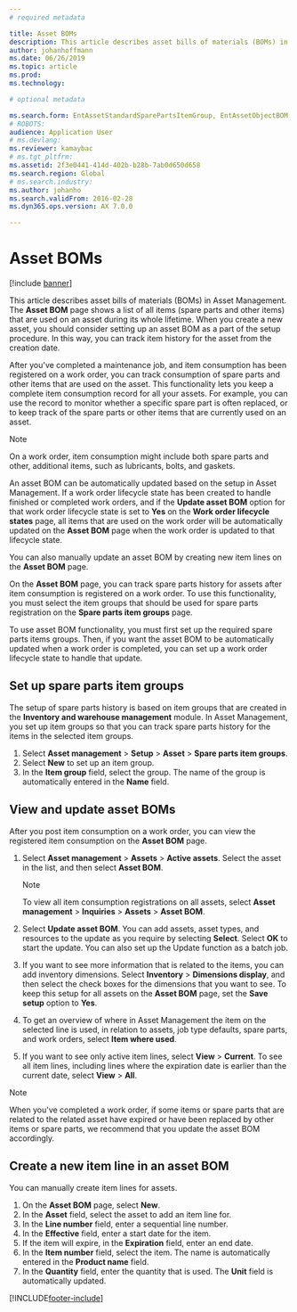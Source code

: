 ```yaml
---
# required metadata

title: Asset BOMs
description: This article describes asset bills of materials (BOMs) in Asset Management.
author: johanhoffmann
ms.date: 06/26/2019
ms.topic: article
ms.prod: 
ms.technology: 

# optional metadata

ms.search.form: EntAssetStandardSparePartsItemGroup, EntAssetObjectBOM
# ROBOTS: 
audience: Application User
# ms.devlang: 
ms.reviewer: kamaybac
# ms.tgt_pltfrm: 
ms.assetid: 2f3e0441-414d-402b-b28b-7ab0d650d658
ms.search.region: Global
# ms.search.industry: 
ms.author: johanho
ms.search.validFrom: 2016-02-28
ms.dyn365.ops.version: AX 7.0.0

---
```


# Asset BOMs

[!include [banner](../../includes/banner.md)]

 

This article describes asset bills of materials (BOMs) in Asset Management. The **Asset BOM** page shows a list of all items (spare parts and other items) that are used on an asset during its whole lifetime. When you create a new asset, you should consider setting up an asset BOM as a part of the setup procedure. In this way, you can track item history for the asset from the creation date.

After you've completed a maintenance job, and item consumption has been registered on a work order, you can track consumption of spare parts and other items that are used on the asset. This functionality lets you keep a complete item consumption record for all your assets. For example, you can use the record to monitor whether a specific spare part is often replaced, or to keep track of the spare parts or other items that are currently used on an asset.

> [!NOTE]
> On a work order, item consumption might include both spare parts and other, additional items, such as lubricants, bolts, and gaskets.

An asset BOM can be automatically updated based on the setup in Asset Management. If a work order lifecycle state has been created to handle finished or completed work orders, and if the **Update asset BOM** option for that work order lifecycle state is set to **Yes** on the **Work order lifecycle states** page, all items that are used on the work order will be automatically updated on the **Asset BOM** page when the work order is updated to that lifecycle state. 


You can also manually update an asset BOM by creating new item lines on the **Asset BOM** page.

On the **Asset BOM** page, you can track spare parts history for assets after item consumption is registered on a work order. To use this functionality, you must select the item groups that should be used for spare parts registration on the **Spare parts item groups** page.

To use asset BOM functionality, you must first set up the required spare parts items groups. Then, if you want the asset BOM to be automatically updated when a work order is completed, you can set up a work order lifecycle state to handle that update. 


## Set up spare parts item groups

The setup of spare parts history is based on item groups that are created in the **Inventory and warehouse management** module. In Asset Management, you set up item groups so that you can track spare parts history for the items in the selected item groups.

1. Select **Asset management** \> **Setup** \> **Asset** \> **Spare parts item groups**.
2. Select **New** to set up an item group.
3. In the **Item group** field, select the group. The name of the group is automatically entered in the **Name** field.

## View and update asset BOMs

After you post item consumption on a work order, you can view the registered item consumption on the **Asset BOM** page.

1. Select **Asset management** \> **Assets** \> **Active assets**. Select the asset in the list, and then select **Asset BOM**.

    > [!NOTE]
    > To view all item consumption registrations on all assets, select **Asset management** \> **Inquiries** \> **Assets** \> **Asset BOM**.

2. Select **Update asset BOM**. You can add assets, asset types, and resources to the update as you require by selecting **Select**. Select **OK** to start the update. You can also set up the Update function as a batch job.
3. If you want to see more information that is related to the items, you can add inventory dimensions. Select **Inventory** \> **Dimensions display**, and then select the check boxes for the dimensions that you want to see. To keep this setup for all assets on the **Asset BOM** page, set the **Save setup** option to **Yes**.
4. To get an overview of where in Asset Management the item on the selected line is used, in relation to assets, job type defaults, spare parts, and work orders, select **Item where used**. 
5. If you want to see only active item lines, select **View** \> **Current**. To see all item lines, including lines where the expiration date is earlier than the current date, select **View** \> **All**.

> [!NOTE]
> When you've completed a work order, if some items or spare parts that are related to the related asset have expired or have been replaced by other items or spare parts, we recommend that you update the asset BOM accordingly.

## Create a new item line in an asset BOM

You can manually create item lines for assets.

1. On the **Asset BOM** page, select **New**.
2. In the **Asset** field, select the asset to add an item line for.
3. In the **Line number** field, enter a sequential line number.
4. In the **Effective** field, enter a start date for the item.
5. If the item will expire, in the **Expiration** field, enter an end date.
6. In the **Item number** field, select the item. The name is automatically entered in the **Product name** field.
7. In the **Quantity** field, enter the quantity that is used. The **Unit** field is automatically updated.


[!INCLUDE[footer-include](../../../includes/footer-banner.md)]